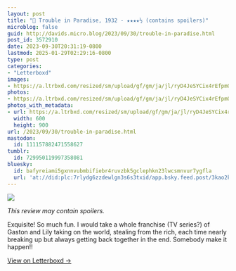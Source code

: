 ```yaml
---
layout: post
title: "🍿 Trouble in Paradise, 1932 - ★★★★½ (contains spoilers)"
microblog: false
guid: http://davids.micro.blog/2023/09/30/trouble-in-paradise.html
post_id: 3572910
date: 2023-09-30T20:31:19-0800
lastmod: 2025-01-29T02:29:16-0800
type: post
categories:
- "Letterboxd"
images:
- https://a.ltrbxd.com/resized/sm/upload/gf/gm/ja/jl/ryD4JeSYCix4rEfpmQRM8rJXSFm-0-600-0-900-crop.jpg?v=f8c9f99db9
photos:
- https://a.ltrbxd.com/resized/sm/upload/gf/gm/ja/jl/ryD4JeSYCix4rEfpmQRM8rJXSFm-0-600-0-900-crop.jpg?v=f8c9f99db9
photos_with_metadata:
- url: https://a.ltrbxd.com/resized/sm/upload/gf/gm/ja/jl/ryD4JeSYCix4rEfpmQRM8rJXSFm-0-600-0-900-crop.jpg?v=f8c9f99db9
  width: 600
  height: 900
url: /2023/09/30/trouble-in-paradise.html
mastodon:
  id: 111157882471558627
tumblr:
  id: 729950119997358081
bluesky:
  id: bafyreiami5gxnnvubmbifiebr4ruvzbk5gclephkn23lwcsmnvur7ygfla
  url: 'at://did:plc:7rlydg6zzdewlgn3s6s3txid/app.bsky.feed.post/3kao2korix22p'
---
```

 <p><img src="https://a.ltrbxd.com/resized/sm/upload/gf/gm/ja/jl/ryD4JeSYCix4rEfpmQRM8rJXSFm-0-600-0-900-crop.jpg?v=f8c9f99db9"/></p> <p><em>This review may contain spoilers.</em></p> <p>Exquisite! So much fun. I would take a whole franchise (TV series?) of Gaston and Lily taking on the world, stealing from the rich, each time nearly breaking up but always getting back together in the end. Somebody make it happen!!</p> 
<p><a href="https://letterboxd.com/theschlaepfer/film/trouble-in-paradise/">View on Letterboxd →</a></p>
